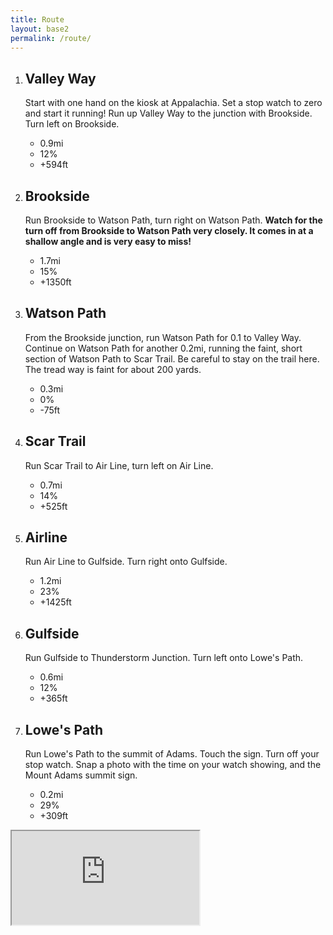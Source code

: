 ```yaml
---
title: Route
layout: base2
permalink: /route/
---
```



1. ## Valley Way

    Start with one hand on the kiosk at Appalachia. Set a stop watch to zero and start it running! Run up Valley Way to the junction with Brookside. Turn left on Brookside.

    - 0.9mi
    - 12%
    - +594ft


2. ## Brookside

    Run Brookside to Watson Path, turn right on Watson Path. **Watch for the turn off from Brookside to Watson Path very closely. It comes in at a shallow angle and is very easy to miss!**

    - 1.7mi
    - 15%
    - +1350ft


3. ## Watson Path

    From the Brookside junction, run Watson Path for 0.1 to Valley Way. Continue on Watson Path for another 0.2mi, running the faint, short section of Watson Path to Scar Trail. Be careful to stay on the trail here. The tread way is faint for about 200 yards.

    - 0.3mi
    - 0%
    - -75ft


4. ## Scar Trail

    Run Scar Trail to Air Line, turn left on Air Line.

    - 0.7mi
    - 14%
    - +525ft


5. ## Airline

    Run Air Line to Gulfside. Turn right onto Gulfside.

    - 1.2mi
    - 23%
    - +1425ft


6. ## Gulfside

    Run Gulfside to Thunderstorm Junction. Turn left onto Lowe's Path.

    - 0.6mi
    - 12%
    - +365ft


7. ## Lowe's Path

    Run Lowe's Path to the summit of Adams. Touch the sign. Turn off your stop watch. Snap a photo with the time on your watch showing, and the Mount Adams summit sign.

    - 0.2mi
    - 29%
    - +309ft


<div class="embed-responsive embed-responsive-1by1">
  <iframe src='https://caltopo.com/m/VMN0' scrolling='no' seamless='seamless'></iframe>
</div>
